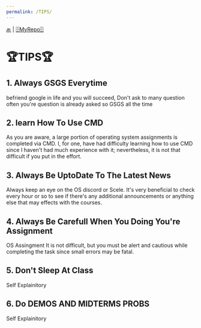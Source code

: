 ```yaml
---
permalink: /TIPS/
---
```


[🔙](https://bilhudapramana.github.io/os212/) | [🗄MyRepo🗄](https://github.com/bilhudapramana/os212) 

# 🏆TIPS🏆

## 1. Always GSGS Everytime <br>
   befriend google in life and you will succeed, Don't ask to many question often you're question is already asked so GSGS all the time

## 2. learn How To Use CMD <br>
   As you are aware, a large portion of operating system assignments is completed via CMD. I, for one, have had difficulty learning how to use CMD since I haven't had much            experience with it; nevertheless, it is not that difficult if you put in the effort.
   
## 3. Always Be UptoDate To The Latest News <br>
   Always keep an eye on the OS discord or Scele. It's very beneficial to check every hour or so to see if there's any additional announcements or anything else that may effects with the courses.
   
## 4. Always Be Carefull When You Doing You're Assignment <br>
   OS Assingment It is not difficult, but you must be alert and cautious while completing the task since small errors may be fatal.
   
## 5. Don't Sleep At Class <br>
  Self Explainitory
  
## 6. Do DEMOS AND MIDTERMS PROBS <br>
  Self Explainitory     

